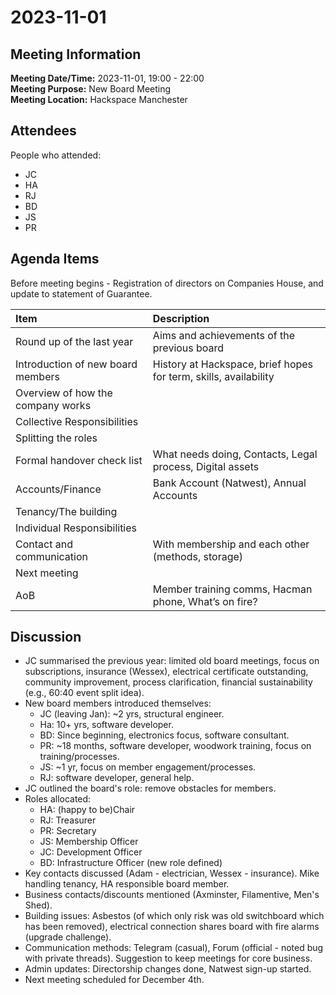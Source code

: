 # 2023-11-01
## Meeting Information
**Meeting Date/Time:** 2023-11-01, 19:00 - 22:00  
**Meeting Purpose:** New Board Meeting  
**Meeting Location:** Hackspace Manchester  

## Attendees
People who attended:

- JC
- HA
- RJ
- BD
- JS
- PR

## Agenda Items

Before meeting begins - Registration of directors on Companies House, and update to statement of Guarantee.

| Item                                | Description                                                       |
| :---------------------------------- | :---------------------------------------------------------------- |
| Round up of the last year         | Aims and achievements of the previous board                      |
| Introduction of new board members | History at Hackspace, brief hopes for term, skills, availability |
| Overview of how the company works   |                                                                   |
| Collective Responsibilities       |                                                                   |
| Splitting the roles               |                                                                   |
| Formal handover check list        | What needs doing, Contacts, Legal process, Digital assets        |
| Accounts/Finance                  | Bank Account (Natwest), Annual Accounts                          |
| Tenancy/The building              |                                                                   |
| Individual Responsibilities       |                                                                   |
| Contact and communication         | With membership and each other (methods, storage)                |
| Next meeting                      |                                                                   |
| AoB                               | Member training comms, Hacman phone, What’s on fire?            |

## Discussion
* JC summarised the previous year: limited old board meetings, focus on subscriptions, insurance (Wessex), electrical certificate outstanding, community improvement, process clarification, financial sustainability (e.g., 60:40 event split idea).
* New board members introduced themselves:
    * JC (leaving Jan): ~2 yrs, structural engineer.
    * Ha: 10+ yrs, software developer.
    * BD: Since beginning, electronics focus, software consultant.
    * PR: ~18 months, software developer, woodwork training, focus on training/processes.
    * JS: ~1 yr, focus on member engagement/processes.
    * RJ: software developer, general help.
* JC outlined the board's role: remove obstacles for members.
* Roles allocated:
    * HA: (happy to be)Chair
    * RJ: Treasurer
    * PR: Secretary
    * JS: Membership Officer
    * JC: Development Officer
    * BD: Infrastructure Officer (new role defined)
* Key contacts discussed (Adam - electrician, Wessex - insurance). Mike handling tenancy, HA responsible board member.
* Business contacts/discounts mentioned (Axminster, Filamentive, Men's Shed).
* Building issues: Asbestos (of which only risk was old switchboard which has been removed), electrical connection shares board with fire alarms (upgrade challenge).
* Communication methods: Telegram (casual), Forum (official - noted bug with private threads). Suggestion to keep meetings for core business.
* Admin updates: Directorship changes done, Natwest sign-up started.
* Next meeting scheduled for December 4th.